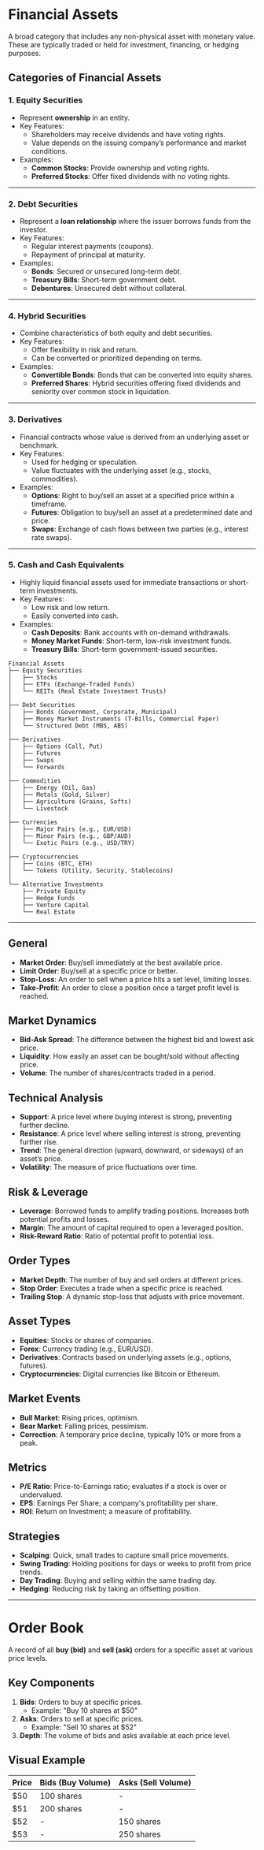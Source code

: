
# Financial Assets

A broad category that includes any non-physical asset with monetary value.
These are typically traded or held for investment, financing, or hedging purposes.

## Categories of Financial Assets

### 1. **Equity Securities**
- Represent **ownership** in an entity.
- Key Features:
  - Shareholders may receive dividends and have voting rights.
  - Value depends on the issuing company’s performance and market conditions.
- Examples:
  - **Common Stocks**: Provide ownership and voting rights.
  - **Preferred Stocks**: Offer fixed dividends with no voting rights.

---

### 2. **Debt Securities**
- Represent a **loan relationship** where the issuer borrows funds from the investor.
- Key Features:
  - Regular interest payments (coupons).
  - Repayment of principal at maturity.
- Examples:
  - **Bonds**: Secured or unsecured long-term debt.
  - **Treasury Bills**: Short-term government debt.
  - **Debentures**: Unsecured debt without collateral.

---

### 4. **Hybrid Securities**
- Combine characteristics of both equity and debt securities.
- Key Features:
  - Offer flexibility in risk and return.
  - Can be converted or prioritized depending on terms.
- Examples:
  - **Convertible Bonds**: Bonds that can be converted into equity shares.
  - **Preferred Shares**: Hybrid securities offering fixed dividends and seniority over common stock in liquidation.

---

### 3. **Derivatives**
- Financial contracts whose value is derived from an underlying asset or benchmark.
- Key Features:
  - Used for hedging or speculation.
  - Value fluctuates with the underlying asset (e.g., stocks, commodities).
- Examples:
  - **Options**: Right to buy/sell an asset at a specified price within a timeframe.
  - **Futures**: Obligation to buy/sell an asset at a predetermined date and price.
  - **Swaps**: Exchange of cash flows between two parties (e.g., interest rate swaps).

---

### 5. **Cash and Cash Equivalents**
- Highly liquid financial assets used for immediate transactions or short-term investments.
- Key Features:
  - Low risk and low return.
  - Easily converted into cash.
- Examples:
  - **Cash Deposits**: Bank accounts with on-demand withdrawals.
  - **Money Market Funds**: Short-term, low-risk investment funds.
  - **Treasury Bills**: Short-term government-issued securities.

```
Financial Assets
├── Equity Securities
│   ├── Stocks
│   ├── ETFs (Exchange-Traded Funds)
│   └── REITs (Real Estate Investment Trusts)
│
├── Debt Securities
│   ├── Bonds (Government, Corporate, Municipal)
│   ├── Money Market Instruments (T-Bills, Commercial Paper)
│   └── Structured Debt (MBS, ABS)
│
├── Derivatives
│   ├── Options (Call, Put)
│   ├── Futures
│   ├── Swaps
│   └── Forwards
│
├── Commodities
│   ├── Energy (Oil, Gas)
│   ├── Metals (Gold, Silver)
│   ├── Agriculture (Grains, Softs)
│   └── Livestock
│
├── Currencies
│   ├── Major Pairs (e.g., EUR/USD)
│   ├── Minor Pairs (e.g., GBP/AUD)
│   └── Exotic Pairs (e.g., USD/TRY)
│
├── Cryptocurrencies
│   ├── Coins (BTC, ETH)
│   └── Tokens (Utility, Security, Stablecoins)
│
└── Alternative Investments
    ├── Private Equity
    ├── Hedge Funds
    ├── Venture Capital
    └── Real Estate
```

------------------------------------------------------------------------------

## General
- **Market Order**: Buy/sell immediately at the best available price.
- **Limit Order**: Buy/sell at a specific price or better.
- **Stop-Loss**: An order to sell when a price hits a set level, limiting losses.
- **Take-Profit**: An order to close a position once a target profit level is reached.

## Market Dynamics
- **Bid-Ask Spread**: The difference between the highest bid and lowest ask price.
- **Liquidity**: How easily an asset can be bought/sold without affecting price.
- **Volume**: The number of shares/contracts traded in a period.

## Technical Analysis
- **Support**: A price level where buying interest is strong, preventing further decline.
- **Resistance**: A price level where selling interest is strong, preventing further rise.
- **Trend**: The general direction (upward, downward, or sideways) of an asset’s price.
- **Volatility**: The measure of price fluctuations over time.

## Risk & Leverage
- **Leverage**: Borrowed funds to amplify trading positions. Increases both potential profits and losses.
- **Margin**: The amount of capital required to open a leveraged position.
- **Risk-Reward Ratio**: Ratio of potential profit to potential loss.

## Order Types
- **Market Depth**: The number of buy and sell orders at different prices.
- **Stop Order**: Executes a trade when a specific price is reached.
- **Trailing Stop**: A dynamic stop-loss that adjusts with price movement.

## Asset Types
- **Equities**: Stocks or shares of companies.
- **Forex**: Currency trading (e.g., EUR/USD).
- **Derivatives**: Contracts based on underlying assets (e.g., options, futures).
- **Cryptocurrencies**: Digital currencies like Bitcoin or Ethereum.

## Market Events
- **Bull Market**: Rising prices, optimism.
- **Bear Market**: Falling prices, pessimism.
- **Correction**: A temporary price decline, typically 10% or more from a peak.

## Metrics
- **P/E Ratio**: Price-to-Earnings ratio; evaluates if a stock is over or undervalued.
- **EPS**: Earnings Per Share; a company's profitability per share.
- **ROI**: Return on Investment; a measure of profitability.

## Strategies
- **Scalping**: Quick, small trades to capture small price movements.
- **Swing Trading**: Holding positions for days or weeks to profit from price trends.
- **Day Trading**: Buying and selling within the same trading day.
- **Hedging**: Reducing risk by taking an offsetting position.

---

# Order Book
A record of all **buy (bid)** and **sell (ask)** orders for a specific asset at various price levels.

## Key Components
1. **Bids**: Orders to buy at specific prices.
   - Example: "Buy 10 shares at $50"
2. **Asks**: Orders to sell at specific prices.
   - Example: "Sell 10 shares at $52"
3. **Depth**: The volume of bids and asks available at each price level.

## Visual Example
| Price | Bids (Buy Volume) | Asks (Sell Volume) |
|-------|-------------------|--------------------|
| $50   | 100 shares        | -                  |
| $51   | 200 shares        | -                  |
| $52   | -                 | 150 shares         |
| $53   | -                 | 250 shares         |